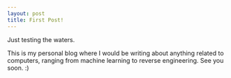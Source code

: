 ```yaml
---
layout: post
title: First Post!
---
```


Just testing the waters.

This is my personal blog where I would be writing about anything related to computers, ranging from machine learning to reverse engineering. See you soon. :) 